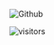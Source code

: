 ![Github ](https://github-readme-stats.vercel.app/api?username=DSdatsme&show_icons=true&title_color=fff&icon_color=faed27&text_color=9f9f9f&bg_color=151515)

![visitors](https://visitor-badge.laobi.icu/badge?page_id=DSdatsme.DSdatsme)
